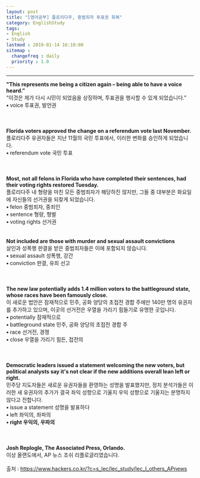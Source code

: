 ```yaml
---
layout: post
title: "[영어공부] 플로리다주, 중범죄자 투표권 회복"
category: EnglishStudy
tags:
- English
- Study
lastmod : 2019-01-14 16:10:00
sitemap :
  changefreq : daily
  priority : 1.0
---
```


***

<!--미리보기-->
<span class="style1"><strong>"This  represents me being a citizen again – being able to have a voice heard.”<br>
</strong></span>“이것은 제가 다시 시민이 되었음을 상징하며, 투표권을  행사할 수 있게 되었습니다.”<span class="style9"><br>
</span> <span class="style15"><strong class="style15">• </strong>voice 투표권, 발언권</span><span class="style9"><br>
</span><br><span class="style15"><br></span><br>
<span class="style1"><strong>Florida  voters approved the change on a referendum vote last November.<br>
</strong></span>플로리다주 유권자들은  지난 11월의 국민 투표에서, 이러한 변화를 승인하게 되었습니다.<span class="style9"><br>
</span> <span class="style15"><strong class="style15">• </strong>referendum  vote 국민 투표</span><span class="style15"><br>
</span><br><span class="style15"><br></span><br>
<span class="style1"><strong>Most,  not all felons in Florida who have completed their sentences, had their voting  rights restored Tuesday.<br>
</strong></span>플로리다주 내  형량을 마친 모든 중범죄자가 해당하진 않지만, 그들 중 대부분은 화요일에 자신들의 선거권을 되찾게 되었습니다.<span class="style9"><br>
</span> <span class="style15"><strong class="style15">• </strong>felon 중범죄자, 중죄인<br>
<strong class="style15">• </strong>sentence  형량, 형벌<br>
<strong class="style15">• </strong>voting  rights 선거권</span><br><span class="style15"><br></span><br>
<span class="style1"><strong>Not  included are those with murder and sexual assault convictions<br>
</strong></span>살인과 성폭행 판결을 받은 중범죄자들은 이에 포함되지 않습니다.<span class="style9"><br>
</span> <span class="style15"><strong class="style15">• </strong>sexual  assault 성폭행, 강간<br>
<strong class="style15">• </strong>conviction  판결, 유죄  선고</span><span class="style9"><br>
</span><br><span class="style15"><br></span><br>
<span class="style1"><strong>The new  law potentially adds 1.4 million voters to the battleground state, whose races  have been famously close.<br>
</strong></span>이 새로운 법안은  잠재적으로 민주, 공화 양당의 초접전 경합 주에만 140만  명의 유권자를 추가하고 있으며, 이곳의 선거전은 우열을 가리기 힘들기로 유명한 곳입니다.<span class="style9"><br>
</span> <span class="style15"><strong class="style15">• </strong>potentially  잠재적으로<br>
<strong class="style15">• </strong>battleground  state 민주, 공화  양당의 초접전 경합 주<br>
<strong class="style15">• </strong>race 선거전, 경쟁</span><span class="style15"><br>
  <strong class="style15">• </strong>close 우열을 가리기 힘든, 접전의<br>
</span><br><span class="style15"><br></span><br>
<span class="style1"><strong>Democratic  leaders issued a statement welcoming the new voters, but political analysts say  it's not clear if the new additions overall lean left or right.<br>
</strong></span>민주당 지도자들은  새로운 유권자들을 환영하는 성명을 발표했지만, 정치 분석가들은 이러한 새 유권자의 추가가 결국 좌익  성향으로 기울지 우익 성향으로 기울지는 분명하지 않다고 전합니다.<span class="style9"><br>
</span> <span class="style15"><strong class="style15">• </strong>issue  a statement 성명을 발표하다<br>
<strong class="style15">• </strong>left 좌익의, 좌파의<br>
<strong class="style15"><strong class="style15">• </strong>right 우익의, 우파의</strong></span><span class="style15"><br>
</span><br><span class="style15"><strong class="style15"><br></strong></span><br>
<span class="style1"><strong>Josh  Replogle, The Associated Press, Orlando.<br>
  </strong></span>이상 올랜도에서, AP 뉴스 조쉬 리플로글리였습니다.<span class="style9"><br>
</span><br>
출처 : https://www.hackers.co.kr/?c=s_lec/lec_study/lec_I_others_APnews
